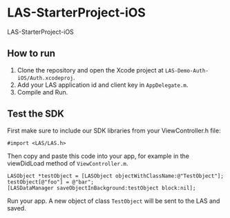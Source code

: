# LAS-StarterProject-iOS
LAS-StarterProject-iOS

## How to run

1. Clone the repository and open the Xcode project at `LAS-Demo-Auth-iOS/Auth.xcodeproj`.
2. Add your LAS application id and client key in `AppDelegate.m`.
3. Compile and Run.

## Test the SDK

First make sure to include our SDK libraries from your ViewController.h file:

```
#import <LAS/LAS.h>
```

Then copy and paste this code into your app, for example in the viewDidLoad method of `ViewController.m`.

```
LASObject *testObject = [LASObject objectWithClassName:@"TestObject"];
testObject[@"foo"] = @"bar";
[LASDataManager saveObjectInBackground:testObject block:nil];
```

Run your app. A new object of class `TestObject` will be sent to the LAS and saved.